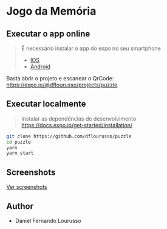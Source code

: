 # Jogo da Memória

## Executar o app online

> É necessário instalar o app do expo no seu smartphone
>  - [IOS](https://itunes.apple.com/app/apple-store/id982107779)
>  - [Android](https://play.google.com/store/apps/details?id=host.exp.exponent&referrer=www)

Basta abrir o projeto e escanear o QrCode: https://expo.io/@dflourusso/projects/puzzle

## Executar localmente

> Instalar as dependências de desenvolvimento https://docs.expo.io/get-started/installation/

```bash
git clone https://github.com/dflourusso/puzzle
cd puzzle
yarn
yarn start
```

## Screenshots

[Ver screenshots](https://github.com/dflourusso/puzzle/tree/main/screenshots)

## Author

- Daniel Fernando Lourusso